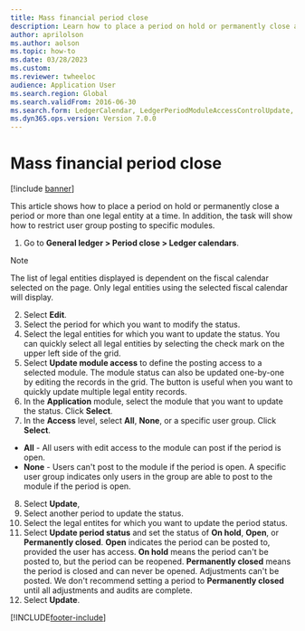 ```yaml
--- 
title: Mass financial period close
description: Learn how to place a period on hold or permanently close a period or more than one legal entity at a time with a step-by-step process. 
author: aprilolson
ms.author: aolson
ms.topic: how-to
ms.date: 03/28/2023
ms.custom:
ms.reviewer: twheeloc    
audience: Application User 
ms.search.region: Global
ms.search.validFrom: 2016-06-30
ms.search.form: LedgerCalendar, LedgerPeriodModuleAccessControlUpdate, SysLookupPicklist, LedgerFiscalCalendarPeriodStatus
ms.dyn365.ops.version: Version 7.0.0 
---
```


# Mass financial period close

[!include [banner](../../includes/banner.md)]

This article shows how to place a period on hold or permanently close a period or more than one legal entity at a time. In addition, the task will show how to restrict user group posting to specific modules.

1. Go to **General ledger > Period close > Ledger calendars**. 

>[!NOTE]
> The list of legal entities displayed is dependent on the fiscal calendar selected on the page. Only legal entities using the selected fiscal calendar will display.

2. Select **Edit**.
3. Select the period for which you want to modify the status.
4. Select the legal entities for which you want to update the status. You can quickly select all legal entities by selecting the check mark on the upper left side of the grid.  
5. Select **Update module access** to define the posting access to a selected module. The module status can also be updated one-by-one by editing the records in the grid. The button is useful when you want to quickly update multiple legal entity records.  
6. In the **Application** module, select the module that you want to update the status. Click **Select**.
7. In the **Access** level, select **All**, **None**, or a specific user group. Click **Select**.  
- **All** - All users with edit access to the module can post if the period is open. 
- **None** - Users can't post to the module if the period is open. A specific user group indicates only users in the group are able to post to the module if the period is open.  
8. Select **Update**, 
9. Select another period to update the status.
10. Select the legal entites for which you want to update the period status.
11. Select **Update period status** and set the status of **On hold**, **Open**, or **Permanently closed**. **Open** indicates the period can be posted to, provided the user has access. **On hold** means the period can't be posted to, but the period can be reopened. **Permanently closed** means the period is closed and can never be opened. Adjustments can't be posted. We don't recommend setting a period to **Permanently closed** until all adjustments and audits are complete.  
12. Select **Update**.



[!INCLUDE[footer-include](../../../includes/footer-banner.md)]
